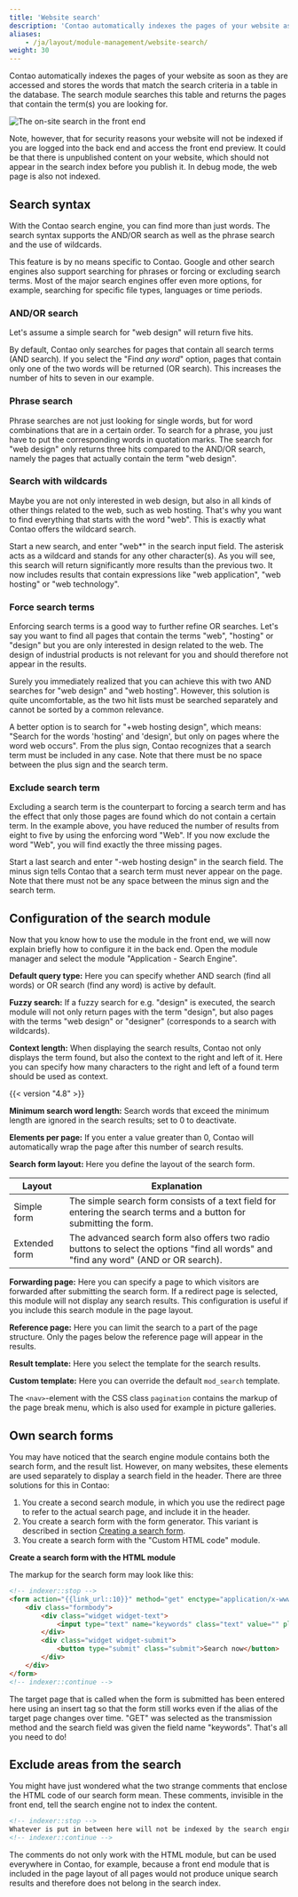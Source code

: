 ```yaml
---
title: 'Website search'
description: 'Contao automatically indexes the pages of your website as soon as they are accessed and stores the words found on them as search terms in a table in the database.'
aliases:
    - /ja/layout/module-management/website-search/
weight: 30
---
```


Contao automatically indexes the pages of your website as soon as they are accessed and stores the words that match the search criteria in a table in the database. The search module searches this table and returns the pages that contain the term(s) you are looking for.

![The on-site search in the front end](/ja/layout/module-management/images/de/die-on-site-suche-im-frontend.png?classes=shadow)

Note, however, that for security reasons your website will not be indexed if you are logged into the back end and access the front end preview. It could be that there is unpublished content on your website, which should not appear in the search index before you publish it. In debug mode, the web page is also
not indexed.

## Search syntax

With the Contao search engine, you can find more than just words. The search syntax supports the AND/OR search as well as the phrase search and the use of wildcards.

This feature is by no means specific to Contao. Google and other search engines also support searching for phrases or forcing or excluding search terms. Most of the major search engines offer even more options, for example, searching for specific file types, languages or time periods.

### AND/OR search

Let's assume a simple search for "web design" will return five hits.

By default, Contao only searches for pages that contain all search terms (AND search). If you select the "Find *any word*" option, pages that contain only one of the two words will be returned (OR search). This increases the number of hits to seven in our example.

### Phrase search

Phrase searches are not just looking for single words, but for word combinations that are in a certain order. To search for a phrase, you just have to put the corresponding words in quotation marks. The search for "web design" only returns three hits compared to the AND/OR search, namely the pages that actually contain the term "web design".

### Search with wildcards

Maybe you are not only interested in web design, but also in all kinds of other things related to the web, such as web hosting. That's why you want to find everything that starts with the word "web". This is exactly what Contao offers the wildcard search.

Start a new search, and enter "web\*" in the search input field. The asterisk acts as a wildcard and stands for any other character(s). As you will see, this search will return significantly more results than the previous two. It now includes results that contain expressions like "web application", "web hosting" or "web technology".

### Force search terms

Enforcing search terms is a good way to further refine OR searches. Let's say you want to find all pages that contain the terms "web", "hosting" or "design" but you are only interested in design related to the web. The design of industrial products is not relevant for you and should therefore not appear in the results.

Surely you immediately realized that you can achieve this with two AND searches for "web design" and "web hosting". However, this solution is quite uncomfortable, as the two hit lists must be searched separately and cannot be sorted by a common relevance.

A better option is to search for "+web hosting design", which means: "Search for the words 'hosting' and 'design', but only on pages where the word web occurs". From the plus sign, Contao recognizes that a search term must be included in any case. Note that there must be no space between the plus sign and the search term.

### Exclude search term

Excluding a search term is the counterpart to forcing a search term and has the effect that only those pages are found which do not contain a certain term. In the example above, you have reduced the number of results from eight to five by using the enforcing word "Web". If you now exclude the word "Web", you will find exactly the three missing pages.

Start a last search and enter "-web hosting design" in the search field. The minus sign tells Contao that a search term must never appear on the page. Note that there must not be any space between the minus sign and the search term.

## Configuration of the search module

Now that you know how to use the module in the front end, we will now explain briefly how to configure it in the back end. Open the module manager and select the module "Application - Search Engine".

**Default query type:** Here you can specify whether AND search (find all words) or OR search (find any word) is active by default.

**Fuzzy search:** If a fuzzy search for e.g. "design" is executed, the search module will not only return pages with the term "design", but also pages with the terms "web design" or "designer" (corresponds to a search with wildcards).

**Context length:** When displaying the search results, Contao not only displays the term found, but also the context to the right and left of it. Here you can specify how many characters to the right and left of a found term should be used as context.

{{< version "4.8" >}}

**Minimum search word length:** Search words that exceed the minimum length are ignored in the search results; set to 0 to deactivate.

**Elements per page:** If you enter a value greater than 0, Contao will automatically wrap the page after this number of search results.

**Search form layout:** Here you define the layout of the search form.

| Layout | Explanation |
| ------ | ----------- |
| Simple form | The simple search form consists of a text field for entering the search terms and a button for submitting the form. |
| Extended form | The advanced search form also offers two radio buttons to select the options "find all words" and "find any word" (AND or OR search). |

**Forwarding page:** Here you can specify a page to which visitors are forwarded after submitting the search form. If a redirect page is selected, this module will not display any search results. This configuration is useful if you include this search module in the page layout.

**Reference page:** Here you can limit the search to a part of the page structure. Only the pages below the reference page will appear in the results.

**Result template:** Here you select the template for the search results.

**Custom template:** Here you can override the default `mod_search` template.

The `<nav>`-element with the CSS class `pagination` contains the markup of the page break menu, which is also used for example in picture galleries.

## Own search forms

You may have noticed that the search engine module contains both the search form, and the result list. However, on many websites, these elements are used separately to display a search field in the header. There are three solutions for this in Contao:

1. You create a second search module, in which you use the redirect page to refer to the actual search page, and include it in the header.
2. You create a search form with the form generator. This variant is described in section [Creating a search form](/ja/form-generator/create-a-search-form/).
3. You create a search form with the "Custom HTML code" module.

**Create a search form with the HTML module**

The markup for the search form may look like this:

```html
<!-- indexer::stop -->
<form action="{{link_url::10}}" method="get" enctype="application/x-www-form-urlencoded">
    <div class="formbody">
        <div class="widget widget-text">
            <input type="text" name="keywords" class="text" value="" placeholder="Search term">
        </div>
        <div class="widget widget-submit">
            <button type="submit" class="submit">Search now</button>
        </div>
    </div>
</form>
<!-- indexer::continue -->
```

The target page that is called when the form is submitted has been entered here using an insert tag so that the form still works even if the alias of the target page changes over time. "GET" was selected as the transmission method and the search field was given the field name "keywords".
That's all you need to do!

## Exclude areas from the search

You might have just wondered what the two strange comments that enclose the HTML code of our search form mean. These comments, invisible in the front end, tell the search engine not to index the content.

```html
<!-- indexer::stop -->
Whatever is put in between here will not be indexed by the search engine.
<!-- indexer::continue -->
```

The comments do not only work with the HTML module, but can be used everywhere in Contao, for example, because a front end module that is included in the page layout of all pages would not produce unique search results and therefore does not belong in the search index.
